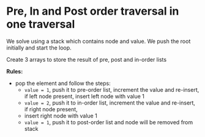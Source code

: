 # Pre, In and Post order traversal in one traversal

We solve using a stack which contains node and value. We push the root initially and start the loop.

Create 3 arrays to store the result of pre, post and in-order lists

**Rules:**

* pop the element and follow the steps:
  * `value = 1`, push it to pre-order list, increment the value and re-insert, if left node present, insert left node with value 1
  * `value = 2`, push it to in-order list, increment the value and re-insert, if right node present,
  * insert right node with value 1
  * `value = 1`, push it to post-order list and node will be removed from stack
